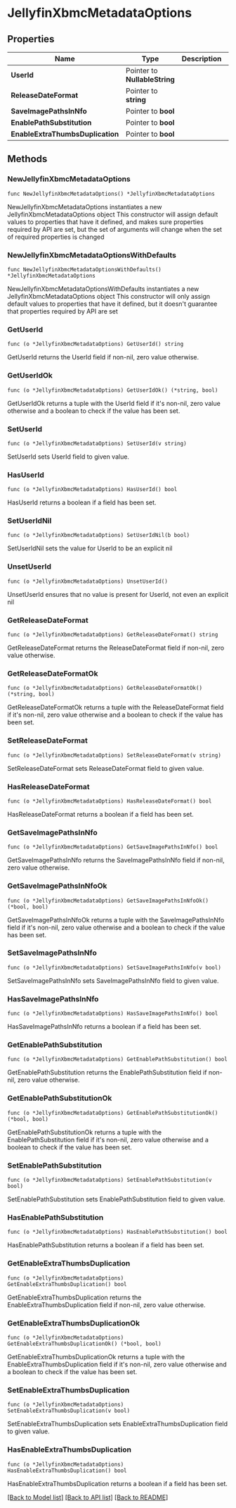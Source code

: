 # JellyfinXbmcMetadataOptions

## Properties

Name | Type | Description | Notes
------------ | ------------- | ------------- | -------------
**UserId** | Pointer to **NullableString** |  | [optional] 
**ReleaseDateFormat** | Pointer to **string** |  | [optional] 
**SaveImagePathsInNfo** | Pointer to **bool** |  | [optional] 
**EnablePathSubstitution** | Pointer to **bool** |  | [optional] 
**EnableExtraThumbsDuplication** | Pointer to **bool** |  | [optional] 

## Methods

### NewJellyfinXbmcMetadataOptions

`func NewJellyfinXbmcMetadataOptions() *JellyfinXbmcMetadataOptions`

NewJellyfinXbmcMetadataOptions instantiates a new JellyfinXbmcMetadataOptions object
This constructor will assign default values to properties that have it defined,
and makes sure properties required by API are set, but the set of arguments
will change when the set of required properties is changed

### NewJellyfinXbmcMetadataOptionsWithDefaults

`func NewJellyfinXbmcMetadataOptionsWithDefaults() *JellyfinXbmcMetadataOptions`

NewJellyfinXbmcMetadataOptionsWithDefaults instantiates a new JellyfinXbmcMetadataOptions object
This constructor will only assign default values to properties that have it defined,
but it doesn't guarantee that properties required by API are set

### GetUserId

`func (o *JellyfinXbmcMetadataOptions) GetUserId() string`

GetUserId returns the UserId field if non-nil, zero value otherwise.

### GetUserIdOk

`func (o *JellyfinXbmcMetadataOptions) GetUserIdOk() (*string, bool)`

GetUserIdOk returns a tuple with the UserId field if it's non-nil, zero value otherwise
and a boolean to check if the value has been set.

### SetUserId

`func (o *JellyfinXbmcMetadataOptions) SetUserId(v string)`

SetUserId sets UserId field to given value.

### HasUserId

`func (o *JellyfinXbmcMetadataOptions) HasUserId() bool`

HasUserId returns a boolean if a field has been set.

### SetUserIdNil

`func (o *JellyfinXbmcMetadataOptions) SetUserIdNil(b bool)`

 SetUserIdNil sets the value for UserId to be an explicit nil

### UnsetUserId
`func (o *JellyfinXbmcMetadataOptions) UnsetUserId()`

UnsetUserId ensures that no value is present for UserId, not even an explicit nil
### GetReleaseDateFormat

`func (o *JellyfinXbmcMetadataOptions) GetReleaseDateFormat() string`

GetReleaseDateFormat returns the ReleaseDateFormat field if non-nil, zero value otherwise.

### GetReleaseDateFormatOk

`func (o *JellyfinXbmcMetadataOptions) GetReleaseDateFormatOk() (*string, bool)`

GetReleaseDateFormatOk returns a tuple with the ReleaseDateFormat field if it's non-nil, zero value otherwise
and a boolean to check if the value has been set.

### SetReleaseDateFormat

`func (o *JellyfinXbmcMetadataOptions) SetReleaseDateFormat(v string)`

SetReleaseDateFormat sets ReleaseDateFormat field to given value.

### HasReleaseDateFormat

`func (o *JellyfinXbmcMetadataOptions) HasReleaseDateFormat() bool`

HasReleaseDateFormat returns a boolean if a field has been set.

### GetSaveImagePathsInNfo

`func (o *JellyfinXbmcMetadataOptions) GetSaveImagePathsInNfo() bool`

GetSaveImagePathsInNfo returns the SaveImagePathsInNfo field if non-nil, zero value otherwise.

### GetSaveImagePathsInNfoOk

`func (o *JellyfinXbmcMetadataOptions) GetSaveImagePathsInNfoOk() (*bool, bool)`

GetSaveImagePathsInNfoOk returns a tuple with the SaveImagePathsInNfo field if it's non-nil, zero value otherwise
and a boolean to check if the value has been set.

### SetSaveImagePathsInNfo

`func (o *JellyfinXbmcMetadataOptions) SetSaveImagePathsInNfo(v bool)`

SetSaveImagePathsInNfo sets SaveImagePathsInNfo field to given value.

### HasSaveImagePathsInNfo

`func (o *JellyfinXbmcMetadataOptions) HasSaveImagePathsInNfo() bool`

HasSaveImagePathsInNfo returns a boolean if a field has been set.

### GetEnablePathSubstitution

`func (o *JellyfinXbmcMetadataOptions) GetEnablePathSubstitution() bool`

GetEnablePathSubstitution returns the EnablePathSubstitution field if non-nil, zero value otherwise.

### GetEnablePathSubstitutionOk

`func (o *JellyfinXbmcMetadataOptions) GetEnablePathSubstitutionOk() (*bool, bool)`

GetEnablePathSubstitutionOk returns a tuple with the EnablePathSubstitution field if it's non-nil, zero value otherwise
and a boolean to check if the value has been set.

### SetEnablePathSubstitution

`func (o *JellyfinXbmcMetadataOptions) SetEnablePathSubstitution(v bool)`

SetEnablePathSubstitution sets EnablePathSubstitution field to given value.

### HasEnablePathSubstitution

`func (o *JellyfinXbmcMetadataOptions) HasEnablePathSubstitution() bool`

HasEnablePathSubstitution returns a boolean if a field has been set.

### GetEnableExtraThumbsDuplication

`func (o *JellyfinXbmcMetadataOptions) GetEnableExtraThumbsDuplication() bool`

GetEnableExtraThumbsDuplication returns the EnableExtraThumbsDuplication field if non-nil, zero value otherwise.

### GetEnableExtraThumbsDuplicationOk

`func (o *JellyfinXbmcMetadataOptions) GetEnableExtraThumbsDuplicationOk() (*bool, bool)`

GetEnableExtraThumbsDuplicationOk returns a tuple with the EnableExtraThumbsDuplication field if it's non-nil, zero value otherwise
and a boolean to check if the value has been set.

### SetEnableExtraThumbsDuplication

`func (o *JellyfinXbmcMetadataOptions) SetEnableExtraThumbsDuplication(v bool)`

SetEnableExtraThumbsDuplication sets EnableExtraThumbsDuplication field to given value.

### HasEnableExtraThumbsDuplication

`func (o *JellyfinXbmcMetadataOptions) HasEnableExtraThumbsDuplication() bool`

HasEnableExtraThumbsDuplication returns a boolean if a field has been set.


[[Back to Model list]](../README.md#documentation-for-models) [[Back to API list]](../README.md#documentation-for-api-endpoints) [[Back to README]](../README.md)


